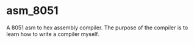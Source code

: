 # asm_8051
A 8051 asm to hex assembly compiler.  The purpose of the compiler is to learn how to write a compiler myself.
